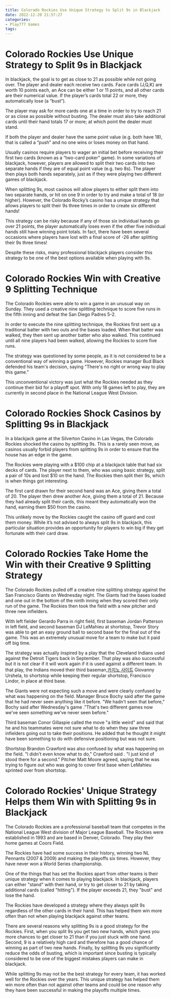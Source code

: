 ```yaml
---
title: Colorado Rockies Use Unique Strategy to Split 9s in Blackjack
date: 2022-12-20 21:57:27
categories:
- Play777 Games
tags:
---
```



#  Colorado Rockies Use Unique Strategy to Split 9s in Blackjack

In blackjack, the goal is to get as close to 21 as possible while not going over. The player and dealer each receive two cards. Face cards (J,Q,K) are worth 10 points each, an Ace can be either 1 or 11 points, and all other cards are their numerical value. If the player’s cards total 22 or more, they automatically lose (a “bust”).

The player may ask for more cards one at a time in order to try to reach 21 or as close as possible without busting. The dealer must also take additional cards until their hand totals 17 or more; at which point the dealer must stand.

If both the player and dealer have the same point value (e.g. both have 18), that is called a “push” and no one wins or loses money on that hand.

Usually casinos require players to wager an initial bet before receiving their first two cards (known as a “two-card poker” game). In some variations of blackjack, however, players are allowed to split their two cards into two separate hands if they are of equal point value (e.g. two 8s). The player then plays both hands separately, just as if they were playing two different games of blackjack.

When splitting 9s, most casinos will allow players to either split them into two separate hands, or hit on one 9 in order to try and make a total of 18 (or higher). However, the Colorado Rocky’s casino has a unique strategy that allows players to split their 9s three times in order to create six different hands!

This strategy can be risky because if any of those six individual hands go over 21 points, the player automatically loses even if the other five individual hands still have winning point totals. In fact, there have been several occasions where players have lost with a final score of -26 after splitting their 9s three times!

Despite these risks, many professional blackjack players consider this strategy to be one of the best options available when playing with 9s.

#  Colorado Rockies Win with Creative 9 Splitting Technique

The Colorado Rockies were able to win a game in an unusual way on Sunday. They used a creative nine splitting technique to score five runs in the fifth inning and defeat the San Diego Padres 5-2.

In order to execute the nine splitting technique, the Rockies first sent up a traditional batter with two outs and the bases loaded. When that batter was walked, they then sent up another batter who also walked. This continued until all nine players had been walked, allowing the Rockies to score five runs.

The strategy was questioned by some people, as it is not considered to be a conventional way of winning a game. However, Rockies manager Bud Black defended his team's decision, saying "There's no right or wrong way to play this game."

This unconventional victory was just what the Rockies needed as they continue their bid for a playoff spot. With only 18 games left to play, they are currently in second place in the National League West Division.

#  Colorado Rockies Shock Casinos by Splitting 9s in Blackjack

In a blackjack game at the Silverton Casino in Las Vegas, the Colorado Rockies shocked the casino by splitting 9s. This is a rarely seen move, as casinos usually forbid players from splitting 9s in order to ensure that the house has an edge in the game.

The Rockies were playing with a $100 chip at a blackjack table that had six decks of cards. The player next to them, who was using basic strategy, split a pair of 10s and lost $10 on the hand. The Rockies then split their 9s, which is when things got interesting.

The first card drawn for their second hand was an Ace, giving them a total of 20. The player then drew another Ace, giving them a total of 21. Because they had already split their cards, this meant they automatically won the hand, earning them $50 from the casino.

This unlikely move by the Rockies caught the casino off guard and cost them money. While it’s not advised to always split 9s in blackjack, this particular situation provides an opportunity for players to win big if they get fortunate with their card draw.

#  Colorado Rockies Take Home the Win with their Creative 9 Splitting Strategy

The Colorado Rockies pulled off a creative nine splitting strategy against the San Francisco Giants on Wednesday night. The Giants had the bases loaded and one out in the bottom of the ninth inning when they scored their only run of the game. The Rockies then took the field with a new pitcher and three new infielders.

With left fielder Gerardo Parra in right field, first baseman Jordan Patterson in left field, and second baseman DJ LeMahieu at shortstop, Trevor Story was able to get an easy ground ball to second base for the final out of the game. This was an extremely unusual move for a team to make but it paid off big time.

The strategy was actually inspired by a play that the Cleveland Indians used against the Detroit Tigers back in September. That play was also successful but it is not clear if it will work again if it is used against a different team. In that play, the Indians moved their third baseman,[카지노 사이트](https://choegocasino.com/) Giovanny Urshela, to shortstop while keeping their regular shortstop, Francisco Lindor, in place at third base.

The Giants were not expecting such a move and were clearly confused by what was happening on the field. Manager Bruce Bochy said after the game that he had never seen anything like it before. "We hadn't seen that before," Bochy said after Wednesday's game ."That's two different games now we've seen something we've never seen before."

Third baseman Conor Gillaspie called the move "a little weird" and said that he and his teammates were not sure what to do when they saw three infielders going out to take their positions. He added that he thought it might have been something to do with defensive positioning but was not sure.

Shortstop Brandon Crawford was also confused by what was happening on the field. "I didn't even know what to do," Crawford said . "I just kind of stood there for a second." Pitcher Matt Moore agreed, saying that he was trying to figure out who was going to cover first base when LeMahieu sprinted over from shortstop.

#  Colorado Rockies' Unique Strategy Helps them Win with Splitting 9s in Blackjack

The Colorado Rockies are a professional baseball team that competes in the National League West division of Major League Baseball. The Rockies were established in 1993 and are based in Denver, Colorado. They play their home games at Coors Field.

The Rockies have had some success in their history, winning two NL Pennants (2007 & 2009) and making the playoffs six times. However, they have never won a World Series championship.

One of the things that has set the Rockies apart from other teams is their unique strategy when it comes to playing blackjack. In blackjack, players can either "stand" with their hand, or try to get closer to 21 by taking additional cards (called "hitting"). If the player exceeds 21, they "bust" and lose the hand.

The Rockies have developed a strategy where they always split 9s regardless of the other cards in their hand. This has helped them win more often than not when playing blackjack against other teams.

There are several reasons why splitting 9s is a good strategy for the Rockies. First, when you split 9s you get two new hands, which gives you more chances to get closer to 21 than if you just stuck with one hand. Second, 9 is a relatively high card and therefore has a good chance of winning as part of two new hands. Finally, by splitting 9s you significantly reduce the odds of busting, which is important since busting is typically considered to be one of the biggest mistakes players can make in blackjack.

While splitting 9s may not be the best strategy for every team, it has worked well for the Rockies over the years. This unique strategy has helped them win more often than not against other teams and could be one reason why they have been successful in making the playoffs multiple times.
